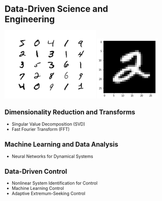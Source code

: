 # Data-Driven Science and Engineering

<p align="center">
<img src="https://github.com/Pravin93-Murugesan/Neural-Networks-Hobby-Projects-/blob/master/MNIST.png" width="300"> <img src="https://github.com/Pravin93-Murugesan/Neural-Networks-Hobby-Projects-/blob/master/exIMG.png" width="200">
</p>

## Dimensionality Reduction and Transforms
  - Singular Value Decomposition (SVD)
  - Fast Fourier Transform (FFT)
  
## Machine Learning and Data Analysis
  - Neural Networks for Dynamical Systems
  
## Data-Driven Control
  - Nonlinear System Identification for Control
  - Machine Learning Control
  - Adaptive Extremum-Seeking Control
